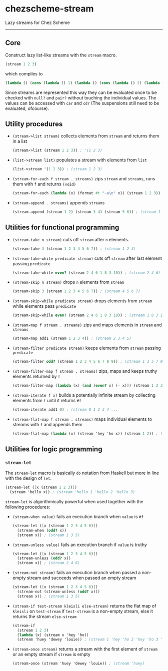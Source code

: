 # chezscheme-stream

Lazy streams for Chez Scheme

---

## Core

Construct lazy list-like streams with the `stream` macro.

```scheme
(stream 1 2 3)
```

which compiles to

```scheme
(lambda () (cons (lambda () 1) (lambda () (cons (lambda () 2) (lambda () (cons (lambda () 3) '()))))))
```

Since streams are represented this way they can be evaluated once to be checked with `null?` and `pair?` without touching the individual values. The values can be accessed with `car` and `cdr` (The suspensions still need to be evaluated, ofcourse).

## Utility procedures

- `(stream->list stream)` collects elements from `stream` and returns them in a list
  ```scheme
  (stream->list (stream 1 2 3)) ; '(1 2 3)
  ```
- `(list->stream list)` populates a stream with elements from `list`
  ```scheme
  (list->stream '(1 2 3)) ; (stream 1 2 3)
  ```
- `(stream-for-each f stream . streams)` zips `stream` and `streams`, runs them with `f` and returns `(void)`
  ```scheme
  (stream-for-each (lambda (x) (format #t "~a\n" x)) (stream 1 2 3)) ; (void)
  ```
- `(stream-append . streams)` appends `streams`
  ```scheme
  (stream-append (stream 1 2) (stream 3 4) (stream 5 6)) ; (stream 1 2 3 4 5 6)
  ```

## Utilities for functional programming

- `(stream-take n stream)` cuts off `stream` after `n` elements.
  ```scheme
  (stream-take 3 (stream 1 2 3 4 5 6 7)) ; (stream 1 2 3)
  ```
- `(stream-take-while predicate stream)` cuts off `stream` after last element passing `predicate`
  ```scheme
  (stream-take-while even? (stream 2 4 6 1 8 3 10)) ; (stream 2 4 6)
  ```
- `(stream-skip n stream)` drops `n` elements from `stream`
  ```scheme
  (stream-skip 3 (stream 1 2 3 4 5 6 7)) ; (stream 4 5 6 7)
  ```
- `(stream-skip-while predicate stream)` drops elements from `stream` while elements pass `predicate`
  ```scheme
  (stream-skip-while even? (stream 2 4 6 1 8 3 10)) ; (stream 1 8 3 10)
  ```
- `(stream-map f stream . streams)` zips and maps elements in `stream` and `streams`
  ```scheme
  (stream-map add1 (stream 1 2 3 4)) ; (stream 2 3 4 5)
  ```
- `(stream-filter predicate stream)` keeps elements from `stream` passing `predicate`
  ```scheme
  (stream-filter odd? (stream 1 2 3 4 5 6 7 8 9)) ; (stream 1 3 5 7 9)
  ```
- `(stream-filter-map f stream . streams)` zips, maps and keeps truthy elements returned by `f`
  ```scheme
  (stream-filter-map (lambda (x) (and (even? x) (- x))) (stream 1 2 3 4)) ; (stream -2 -4)
  ```
- `(stream-iterate f x)` builds a potentially infinite stream by collecting elements from `f` until it returns `#f`
  ```scheme
  (stream-iterate add1 0) ; (stream 0 1 2 3 4 ...
  ```
- `(stream-flat-map f stream . streams)` maps individual elements to streams with `f` and appends them
  ```scheme
  (stream-flat-map (lambda (x) (stream 'hey 'ho x)) (stream 1 2)) ; (stream 'hey 'ho 1 'hey 'ho 2)
  ```

## Utilities for logic programming

### `stream-let`

The `stream-let` macro is basically `do` notation from Haskell but more in line with the design of `let`.

```scheme
(stream-let ([x (stream 1 2 3)])
  (stream 'hello x)) ; (stream 'hello 1 'hello 2 'hello 3)
```

`stream-let` is algorithmically powerful when used together with the following procedures:

- `(stream-when value)` fails an execution branch when `value` is `#f`
  ```scheme
  (stream-let ([x (stream 1 2 3 4 5 6)])
    (stream-when (odd? x))
    (stream x)) ; (stream 1 3 5)
  ```
- `(stream-unless value)` fails an execution branch if `value` is truthy
  ```scheme
  (stream-let ([x (stream 1 2 3 4 5 6)])
    (stream-unless (odd? x))
    (stream x)) ; (stream 2 4 6)
  ```
- `(stream-not stream)` fails an execution branch when passed a non-empty stream and succeeds when passed an empty stream
  ```scheme
  (stream-let ([x (stream 1 2 3 4 5 6)])
    (stream-not (stream-unless (odd? x)))
    (stream x)) ; (stream 1 3 5)
  ```
- `(stream-if test-stream kleisli else-stream)` returns the flat map of `kleisli` on `test-stream` if `test-stream` is a non-empty stream, else it returns the stream `else-stream`
  ```scheme
  (stream-if
    (stream 1 2 3)
    (lambda (x) (stream x 'hey 'ho))
    (stream 'huey 'dewey 'louie)) ; (stream 1 'hey 'ho 2 'hey 'ho 3 'hey 'ho)
  ```
- `(stream-once stream)` returns a stream with the first element of `stream` or an empty stream if `stream` is empty
  ```scheme
  (stream-once (stream 'huey 'dewey 'louie)) ; (stream 'huey)
  ```
